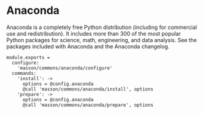 
# Anaconda

Anaconda is a completely free Python distribution (including for commercial use
and redistribution). It includes more than 300 of the most popular Python packages
for science, math, engineering, and data analysis. See the packages included with
Anaconda and the Anaconda changelog.

    module.exports =
      configure:
        'masson/commons/anaconda/configure'
      commands:
        'install': ->
          options = @config.anaconda
          @call 'masson/commons/anaconda/install', options
        'prepare': ->
          options = @config.anaconda
          @call 'masson/commons/anaconda/prepare', options
